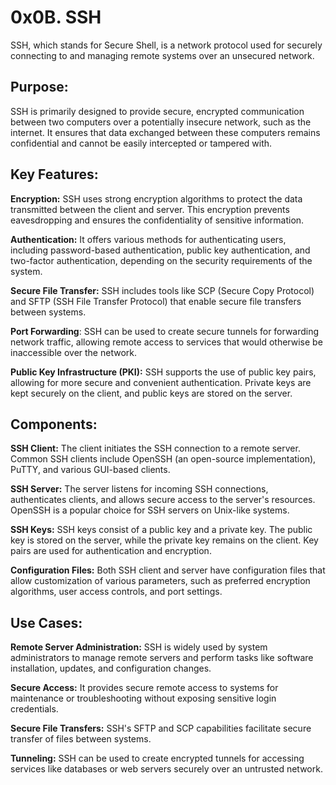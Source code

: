 # 0x0B. SSH

SSH, which stands for Secure Shell, is a network protocol used for securely connecting to and managing remote systems over an unsecured network. 
## Purpose:
SSH is primarily designed to provide secure, encrypted communication between two computers over a potentially insecure network, such as the internet. It ensures that data exchanged between these computers remains confidential and cannot be easily intercepted or tampered with.

## Key Features:

**Encryption:** SSH uses strong encryption algorithms to protect the data transmitted between the client and server. This encryption prevents eavesdropping and ensures the confidentiality of sensitive information.

**Authentication:** It offers various methods for authenticating users, including password-based authentication, public key authentication, and two-factor authentication, depending on the security requirements of the system.

**Secure File Transfer:** SSH includes tools like SCP (Secure Copy Protocol) and SFTP (SSH File Transfer Protocol) that enable secure file transfers between systems.

**Port Forwarding**: SSH can be used to create secure tunnels for forwarding network traffic, allowing remote access to services that would otherwise be inaccessible over the network.

**Public Key Infrastructure (PKI):** SSH supports the use of public key pairs, allowing for more secure and convenient authentication. Private keys are kept securely on the client, and public keys are stored on the server.


## Components:

**SSH Client:** The client initiates the SSH connection to a remote server. Common SSH clients include OpenSSH (an open-source implementation), PuTTY, and various GUI-based clients.

**SSH Server:** The server listens for incoming SSH connections, authenticates clients, and allows secure access to the server's resources. OpenSSH is a popular choice for SSH servers on Unix-like systems.

**SSH Keys:** SSH keys consist of a public key and a private key. The public key is stored on the server, while the private key remains on the client. Key pairs are used for authentication and encryption.

**Configuration Files:** Both SSH client and server have configuration files that allow customization of various parameters, such as preferred encryption algorithms, user access controls, and port settings.

## Use Cases:

**Remote Server Administration:** SSH is widely used by system administrators to manage remote servers and perform tasks like software installation, updates, and configuration changes.

**Secure Access:** It provides secure remote access to systems for maintenance or troubleshooting without exposing sensitive login credentials.

**Secure File Transfers:** SSH's SFTP and SCP capabilities facilitate secure transfer of files between systems.

**Tunneling:** SSH can be used to create encrypted tunnels for accessing services like databases or web servers securely over an untrusted network.
